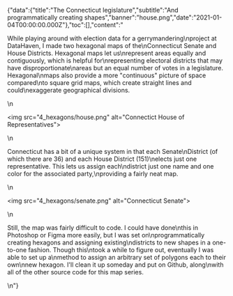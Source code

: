 {"data":{"title":"The Connecticut legislature","subtitle":"And programmatically creating shapes","banner":"house.png","date":"2021-01-04T00:00:00.000Z"},"toc":[],"content":"<p>While playing around with election data for a gerrymandering\nproject at DataHaven, I made two hexagonal maps of the\nConnecticut Senate and House Districts. Hexagonal maps let us\nrepresent areas equally and contiguously, which is helpful for\nrepresenting electoral districts that may have disproportionate\nareas but an equal number of votes in a legislature. Hexagonal\nmaps also provide a more &quot;continuous&quot; picture of space compared\nto square grid maps, which create straight lines and could\nexaggerate geographical divisions.</p>\n<p><img src=\"4_hexagons/house.png\" alt=\"Connectict House of Representatives\"></p>\n<p>Connecticut has a bit of a unique system in that each Senate\nDistrict (of which there are 36) and each House District (151)\nelects just one representative. This lets us assign each\ndistrict just one name and one color for the associated party,\nproviding a fairly neat map.</p>\n<p><img src=\"4_hexagons/senate.png\" alt=\"Connecticut Senate\"></p>\n<p>Still, the map was fairly difficult to code. I could have done\nthis in Photoshop or Figma more easily, but I was set on\nprogrammatically creating hexagons and assigning existing\ndistricts to new shapes in a one-to-one fashion. Though this\ntook a while to figure out, eventually I was able to set up a\nmethod to assign an arbitrary set of polygons each to their own\nnew hexagon. I&#39;ll clean it up someday and put on Github, along\nwith all of the other source code for this map series.</p>\n"}